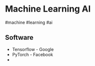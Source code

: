 # Machine Learning AI
#machine #learning #ai

## Software
* Tensorflow - Google
* PyTorch - Facebook
*
